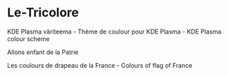 # Le-Tricolore

KDE Plasma väriteema - Thème de coulour pour KDE Plasma - KDE Plasma colour scheme

Allons enfant de la Patrie

Les coulours de drapeau de la France - Colours of flag of France
